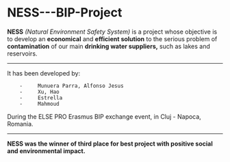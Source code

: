 # NESS---BIP-Project

**NESS** _(Natural Environment Safety System)_ is a project whose objective is to develop an **economical** and **efficient solution** to the serious problem of **contamination** of our main **drinking water suppliers,** such as lakes and reservoirs.

---

It has been developed by:

        -     Munuera Parra, Alfonso Jesus
        -     Xu, Hao
        -     Estrella
        -     Mahmoud

During the ELSE PRO Erasmus BIP exchange event, in Cluj - Napoca, Romania.

---

**NESS was the winner of third place for best project with positive social and environmental impact.**
